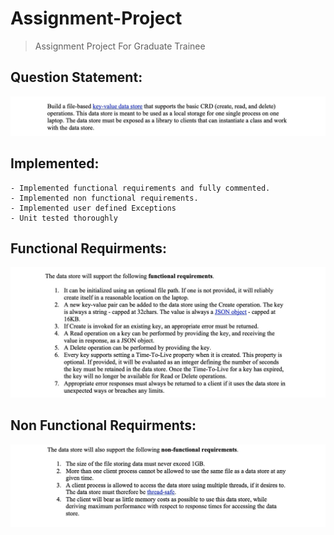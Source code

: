 # Assignment-Project
> Assignment Project For Graduate Trainee

<b>Question Statement:</b> 
-------------------------
<div align="center" width="250px">
    <img src="Screenshots/engg1.jpg"</img>
 </div>
 
 
Implemented:
-------------
```
- Implemented functional requirements and fully commented.
- Implemented non functional requirements.
- Implemented user defined Exceptions
- Unit tested thoroughly
```

Functional Requirments:
-----------------------
 
 <div align="center" width="250px">
    <img src="Screenshots/engg2.jpg"</img>
 </div>
  
 
Non Functional Requirments:
-----------------------

 <div align="center" width="250px">
    <img src="Screenshots/engg3.jpg"</img>
</div>



